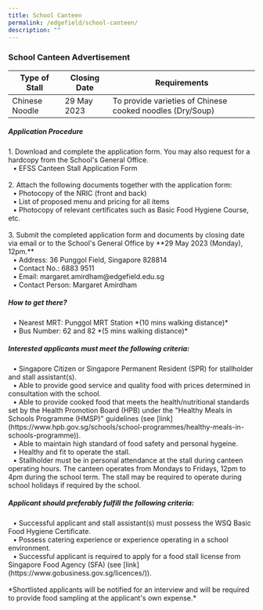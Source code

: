 ```yaml
---
title: School Canteen
permalink: /edgefield/school-canteen/
description: ""
---
```

<h3>School Canteen Advertisement</h3>


| **Type of Stall** | **Closing Date** | **Requirements** |
| -------- | -------- | -------- |
| Chinese Noodle | 29 May 2023 | To provide varieties of Chinese cooked noodles (Dry/Soup) |

<h5>Application Procedure</h5>
1. Download and complete the application form. You may also request for a hardcopy from the School's General Office.
<br><span style="margin-left: 10px">• EFSS Canteen Stall Application Form</span>
<br><br>2. Attach the following documents together with the application form:
<br><span style="margin-left: 10px">• Photocopy of the NRIC (front and back)</span><br><span style="margin-left: 10px">• List of proposed menu and pricing for all items</span><br><span style="margin-left: 10px">• Photocopy of relevant certificates such as Basic Food Hygiene Course, etc.</span>
	<br><br>3. Submit the completed application form and documents by closing date via email or to the School's General Office by **29 May 2023 (Monday), 12pm.**<br><span style="margin-left: 10px">• Address: 36 Punggol Field, Singapore 828814</span><br><span style="margin-left: 10px">• Contact No.: 6883 9511</span><br><span style="margin-left: 10px">• Email: margaret.amirdham@edgefield.edu.sg</span><br><span style="margin-left: 10px">• Contact Person: Margaret Amirdham</span>
<br><h5>How to get there?</h5><span style="margin-left: 10px">• Nearest MRT: Punggol MRT Station *(10 mins walking distance)*</span><br><span style="margin-left: 10px">• Bus Number: 62 and 82 *(5 mins walking distance)*</span>
<br><h5>Interested applicants must meet the following criteria:</h5><span style="margin-left: 10px">• Singapore Citizen or Singapore Permanent Resident (SPR) for stallholder and stall assistant(s).</span><br><span style="margin-left: 10px">• Able to provide good service and quality food with prices determined in consultation with the school.</span><br><span style="margin-left: 10px">• Able to provide cooked food that meets the health/nutritional standards set by the Health Promotion Board (HPB) under the "Healthy Meals in Schools Programme (HMSP)" guidelines (see [link](https://www.hpb.gov.sg/schools/school-programmes/healthy-meals-in-schools-programme)).</span><br><span style="margin-left: 10px">• Able to maintain high standard of food safety and personal hygeine.</span><br><span style="margin-left: 10px">• Healthy and fit to operate the stall.</span><br><span style="margin-left: 10px">• Stallholder must be in personal attendance at the stall during canteen operating hours. The canteen operates from Mondays to Fridays, 12pm to 4pm during the school term. The stall may be required to operate during school holidays if required by the school.</span>
<br><h5>Applicant should preferably fulfill the following criteria:</h5><span style="margin-left: 10px">• Successful applicant and stall assistant(s) must possess the WSQ Basic Food Hygiene Certificate.</span><br><span style="margin-left: 10px">• Possess catering experience or experience operating in a school environment.</span><br><span style="margin-left: 10px">• Successful applicant is required to apply for a food stall license from Singapore Food Agency (SFA) (see [link](https://www.gobusiness.gov.sg/licences/)).<br><br>*Shortlisted applicants will be notified for an interview and will be required to provide food sampling at the applicant's own expense.*</span>
